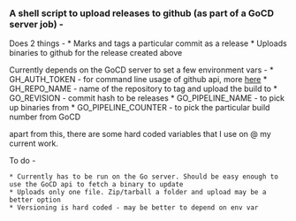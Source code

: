 ### A shell script to upload releases to github (as part of a GoCD server job) - ###

Does 2 things -
	* Marks and tags a particular commit as a release
	* Uploads binaries to github for the release created above

Currently depends on the GoCD server to set a few environment vars -
	* GH_AUTH_TOKEN - for command line usage of github api, more [here](https://help.github.com/articles/creating-an-access-token-for-command-line-use/)
	* GH_REPO_NAME - name of the repository to tag and upload the build to
	* GO_REVISION - commit hash to be releases
	* GO_PIPELINE_NAME - to pick up binaries from
	* GO_PIPELINE_COUNTER - to pick the particular build number from GoCD

apart from this, there are some hard coded variables that I use on @ my current work.

To do -

	* Currently has to be run on the Go server. Should be easy enough to use the GoCD api to fetch a binary to update
	* Uploads only one file. Zip/tarball a folder and upload may be a better option
	* Versioning is hard coded - may be better to depend on env var
	

	
